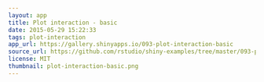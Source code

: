 ```yaml
---
layout: app
title: Plot interaction - basic
date: 2015-05-29 15:22:33
tags: plot-interaction
app_url: https://gallery.shinyapps.io/093-plot-interaction-basic
source_url: https://github.com/rstudio/shiny-examples/tree/master/093-plot-interaction-basic
license: MIT
thumbnail: plot-interaction-basic.png
---
```

